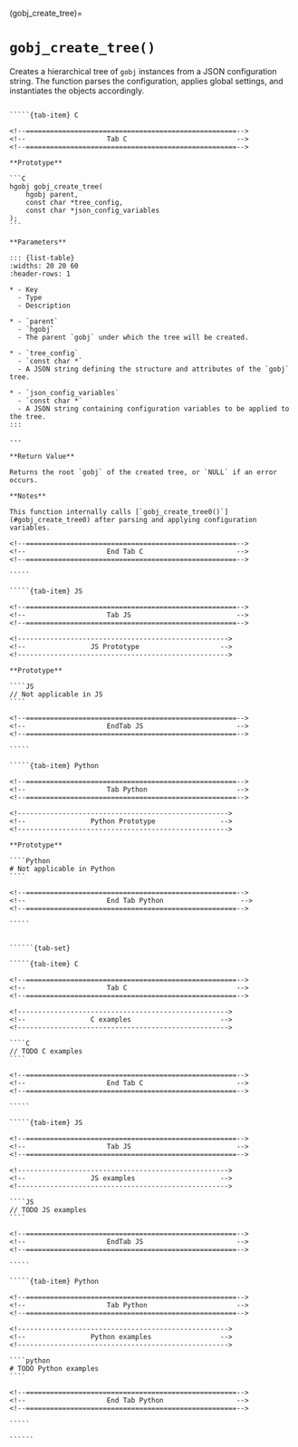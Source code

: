 <!-- ============================================================== -->
(gobj_create_tree)=
# `gobj_create_tree()`
<!-- ============================================================== -->

Creates a hierarchical tree of `gobj` instances from a JSON configuration string. The function parses the configuration, applies global settings, and instantiates the objects accordingly.

<!------------------------------------------------------------>
<!--                    Prototypes                          -->
<!------------------------------------------------------------>

``````{tab-set}

`````{tab-item} C

<!--====================================================-->
<!--                    Tab C                           -->
<!--====================================================-->

**Prototype**

```C
hgobj gobj_create_tree(
    hgobj parent,
    const char *tree_config,
    const char *json_config_variables
);
```

**Parameters**

::: {list-table}
:widths: 20 20 60
:header-rows: 1

* - Key
  - Type
  - Description

* - `parent`
  - `hgobj`
  - The parent `gobj` under which the tree will be created.

* - `tree_config`
  - `const char *`
  - A JSON string defining the structure and attributes of the `gobj` tree.

* - `json_config_variables`
  - `const char *`
  - A JSON string containing configuration variables to be applied to the tree.
:::

---

**Return Value**

Returns the root `gobj` of the created tree, or `NULL` if an error occurs.

**Notes**

This function internally calls [`gobj_create_tree0()`](#gobj_create_tree0) after parsing and applying configuration variables.

<!--====================================================-->
<!--                    End Tab C                       -->
<!--====================================================-->

`````

`````{tab-item} JS

<!--====================================================-->
<!--                    Tab JS                          -->
<!--====================================================-->

<!---------------------------------------------------->
<!--                JS Prototype                    -->
<!---------------------------------------------------->

**Prototype**

````JS
// Not applicable in JS
````

<!--====================================================-->
<!--                    EndTab JS                       -->
<!--====================================================-->

`````

`````{tab-item} Python

<!--====================================================-->
<!--                    Tab Python                      -->
<!--====================================================-->

<!---------------------------------------------------->
<!--                Python Prototype                -->
<!---------------------------------------------------->

**Prototype**

````Python
# Not applicable in Python
````

<!--====================================================-->
<!--                    End Tab Python                   -->
<!--====================================================-->

`````

``````

<!------------------------------------------------------------>
<!--                    Examples                            -->
<!------------------------------------------------------------>

```````{dropdown} Examples

``````{tab-set}

`````{tab-item} C

<!--====================================================-->
<!--                    Tab C                           -->
<!--====================================================-->

<!---------------------------------------------------->
<!--                C examples                      -->
<!---------------------------------------------------->

````C
// TODO C examples
````

<!--====================================================-->
<!--                    End Tab C                       -->
<!--====================================================-->

`````

`````{tab-item} JS

<!--====================================================-->
<!--                    Tab JS                          -->
<!--====================================================-->

<!---------------------------------------------------->
<!--                JS examples                     -->
<!---------------------------------------------------->

````JS
// TODO JS examples
````

<!--====================================================-->
<!--                    EndTab JS                       -->
<!--====================================================-->

`````

`````{tab-item} Python

<!--====================================================-->
<!--                    Tab Python                      -->
<!--====================================================-->

<!---------------------------------------------------->
<!--                Python examples                 -->
<!---------------------------------------------------->

````python
# TODO Python examples
````

<!--====================================================-->
<!--                    End Tab Python                  -->
<!--====================================================-->

`````

``````

```````
